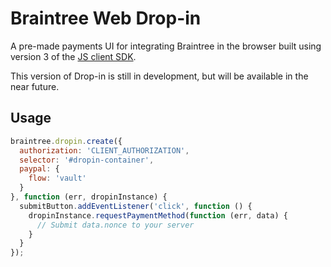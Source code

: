 # Braintree Web Drop-in

A pre-made payments UI for integrating Braintree in the browser built using version 3 of the [JS client SDK](https://github.com/braintree/braintree-web).

This version of Drop-in is still in development, but will be available in the near future.

## Usage

```js
braintree.dropin.create({
  authorization: 'CLIENT_AUTHORIZATION',
  selector: '#dropin-container',
  paypal: {
    flow: 'vault'
  }
}, function (err, dropinInstance) {
  submitButton.addEventListener('click', function () {
    dropinInstance.requestPaymentMethod(function (err, data) {
      // Submit data.nonce to your server
    }
  }
});
```
